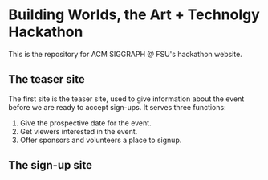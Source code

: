 # Building Worlds, the Art + Technolgy Hackathon

This is the repository for ACM SIGGRAPH @ FSU's hackathon website.

## The teaser site

The first site is the teaser site, used to give information about the event before we are ready to accept sign-ups. It serves three functions:

1. Give the prospective date for the event.
2. Get viewers interested in the event.
3. Offer sponsors and volunteers a place to signup.

## The sign-up site

